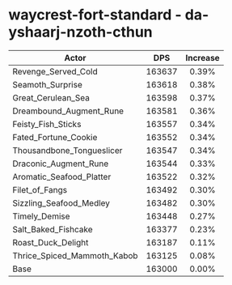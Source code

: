 # waycrest-fort-standard - da-yshaarj-nzoth-cthun
| Actor | DPS | Increase |
|---|:---:|:---:|
|Revenge_Served_Cold|163637|0.39%|
|Seamoth_Surprise|163618|0.38%|
|Great_Cerulean_Sea|163598|0.37%|
|Dreambound_Augment_Rune|163581|0.36%|
|Feisty_Fish_Sticks|163557|0.34%|
|Fated_Fortune_Cookie|163552|0.34%|
|Thousandbone_Tongueslicer|163547|0.34%|
|Draconic_Augment_Rune|163544|0.33%|
|Aromatic_Seafood_Platter|163522|0.32%|
|Filet_of_Fangs|163492|0.30%|
|Sizzling_Seafood_Medley|163482|0.30%|
|Timely_Demise|163448|0.27%|
|Salt_Baked_Fishcake|163377|0.23%|
|Roast_Duck_Delight|163187|0.11%|
|Thrice_Spiced_Mammoth_Kabob|163125|0.08%|
|Base|163000|0.00%|
